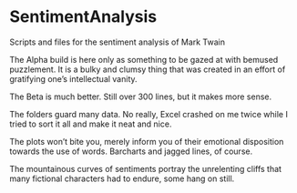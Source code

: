 # SentimentAnalysis
Scripts and files for the sentiment analysis of Mark Twain

The Alpha build is here only as something to be gazed at with bemused puzzlement. 
It is a bulky and clumsy thing that was created in an effort of gratifying one’s intellectual vanity. 

The Beta is much better. Still over 300 lines, but it makes more sense. 

The folders guard many data. No really, Excel crashed on me twice while I tried to sort it all and make it neat and nice.

The plots won’t bite you, merely inform you of their emotional disposition towards the use of words. 
Barcharts and jagged lines, of course.

The mountainous curves of sentiments portray the unrelenting cliffs that many fictional characters had to endure, some hang on still. 
